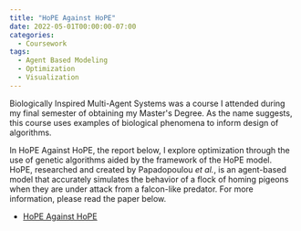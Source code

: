 ```yaml
---
title: "HoPE Against HoPE"
date: 2022-05-01T00:00:00-07:00
categories:
  - Coursework
tags:
  - Agent Based Modeling
  - Optimization
  - Visualization
---
```


Biologically Inspired Multi-Agent Systems was a course I attended during my final semester of obtaining my Master's Degree. As the name suggests, this course uses examples of biological phenomena to inform design of algorithms.
<!-- ![visualization of the results of the simulation in HoPE Against HoPE](https://jacob-haimes.github.io/assets/images/HoPE-Against-Hope-Generations.png) -->

In HoPE Against HoPE, the report below, I explore optimization through the use of genetic algorithms aided by the framework of the HoPE model. HoPE, researched and created by Papadopoulou *et al.*, is an agent-based model that accurately simulates the behavior of a flock of homing pigeons when they are under attack from a falcon-like predator. For more information, please read the paper below. 
- <a href="https://jacob-haimes.github.io/PDFs/JacobHaimes_HoPE-Against-HoPE.pdf" target="_blank" rel="noreferrer noopener">HoPE Against HoPE</a>
